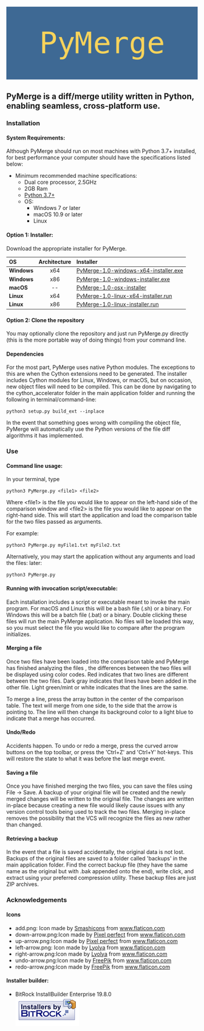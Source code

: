 ![logo](icons/InstallerSplash.png "PyMerge Splash")
## PyMerge is a diff/merge utility written in Python, enabling seamless, cross-platform use.

### Installation
#### System Requirements:
Although PyMerge should run on most machines with Python 3.7+ installed, for best performance your computer should have
the specifications listed below:

* Minimum recommended machine specifications:
    * Dual core processor, 2.5GHz
    * 2GB Ram
    * [Python 3.7+](https://www.python.org/downloads/)
    * OS:
        * Windows 7 or later
        * macOS 10.9 or later
        * Linux
#### Option 1: Installer:
Download the appropriate installer for PyMerge.

| OS            | Architecture | Installer     |
| :---          |    :----:    |          :--- |
| **Windows**   | x64          | [PyMerge-1.0-windows-x64-installer.exe](./installation)   |
| **Windows**   | x86          | [PyMerge-1.0-windows-installer.exe](./installation)       |
| **macOS**     | --           | [PyMerge-1.0-osx-installer](./installation)               |
| **Linux**     | x64          | [PyMerge-1.0-linux-x64-installer.run](./installation)     |
| **Linux**     | x86          | [PyMerge-1.0-linux-installer.run](./installation)         |

#### Option 2: Clone the repository
You may optionally clone the repository and just run PyMerge.py directly (this is the more 
portable way of doing things) from your command line. 

#### Dependencies
For the most part, PyMerge uses native Python modules. The exceptions to this are when the
Cython extensions need to be generated. The installer includes Cython modules for Linux, Windows, or macOS, 
but on occasion, new object files will need to be compiled. This can be done by navigating
to the cython_accelerator folder in the main application folder and running the following 
in terminal/command-line:
~~~~
python3 setup.py build_ext --inplace
~~~~

In the event that something goes wrong with compiling the object file, PyMerge will automatically
use the Python versions of the file diff algorithms it has implemented.

### Use
#### Command line usage:
In your terminal, type 
~~~~~
python3 PyMerge.py <file1> <file2>
~~~~~
Where \<file1\> is the file you would like to appear on the left-hand side of the comparison window and
\<file2\> is the file you would like to appear on the right-hand side.
This will start the application and load the comparison table for the two files passed as arguments.

For example:
~~~~~
python3 PyMerge.py myFile1.txt myFile2.txt
~~~~~


Alternatively, you may start the application without any arguments and load the files: later:
~~~~~
python3 PyMerge.py
~~~~~

#### Running with invocation script/executable:
Each installation includes a script or executable meant to invoke the main program. For macOS and Linux this 
will be a bash file (.sh) or a binary. For Windows this will be a batch file (.bat) or a binary. Double clicking
these files will run the main PyMerge application. No files will be loaded this way, so you must select the 
file you would like to compare after the program initializes. 

#### Merging a file
Once two files have been loaded into the comparison table and PyMerge has finished analyzing the files
, the differences between the two files will be displayed using color codes. Red indicates that two
lines are different between the two files. Dark gray indicates that lines have been added in the other 
file. Light green/mint or white indicates that the lines are the same. 

To merge a line, press the array button in the center of the comparison table. The text will merge
from one side, to the side that the arrow is pointing to. The line will then change its background
color to a light blue to indicate that a merge has occurred. 

#### Undo/Redo
Accidents happen. To undo or redo a merge, press the curved arrow buttons on the top toolbar,
or press the 'Ctrl+Z' and 'Ctrl+Y' hot-keys. This will restore the state to what it was 
before the last merge event.

#### Saving a file
Once you have finished merging the two files, you can save the files using File -> Save. 
A backup of your original file will be created and the newly merged changes will be 
written to the original file. The changes are written in-place because creating a
new file would likely cause issues with any version control tools being used to track
the two files. Merging in-place removes the possibility that the VCS will recognize the
files as new rather than changed.

#### Retrieving a backup
In the event that a file is saved accidentally, the original data is not lost. Backups of 
the original files are saved to a folder called 'backups' in the main application folder. 
Find the correct backup file (they have the same name as the original but with .bak appended
onto the end), write click, and extract using your preferred compression utility. These
backup files are just ZIP archives.

### Acknowledgements
#### Icons
* add.png: Icon made by [Smashicons](https://www.flaticon.com/authors/smashicons) from www.flaticon.com
* down-arrow.png:Icon made by [Pixel perfect](https://www.flaticon.com/authors/pixel-perfect) from www.flaticon.com
* up-arrow.png:Icon made by [Pixel perfect](https://www.flaticon.com/authors/pixel-perfect) from www.flaticon.com
* left-arrow.png: Icon made by [Lyolya](https://www.flaticon.com/authors/lyolya) from www.flaticon.com
* right-arrow.png:Icon made by [Lyolya](https://www.flaticon.com/authors/lyolya) from www.flaticon.com
* undo-arrow.png:Icon made by [FreePik](https://www.flaticon.com/authors/freepik) from www.flaticon.com
* redo-arrow.png:Icon made by [FreePik](https://www.flaticon.com/authors/freepik) from www.flaticon.com

#### Installer builder:
* BitRock InstallBuilder Enterprise 19.8.0 \
![logo](icons/installersby_tiny.png "Installers by BitRock")